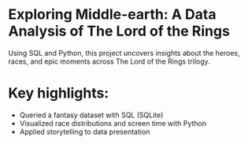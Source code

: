 # Exploring Middle-earth: A Data Analysis of The Lord of the Rings
Using SQL and Python, this project uncovers insights about the heroes, races, and epic moments across The Lord of the Rings trilogy.

# Key highlights:
- Queried a fantasy dataset with SQL (SQLite)
- Visualized race distributions and screen time with Python
- Applied storytelling to data presentation
